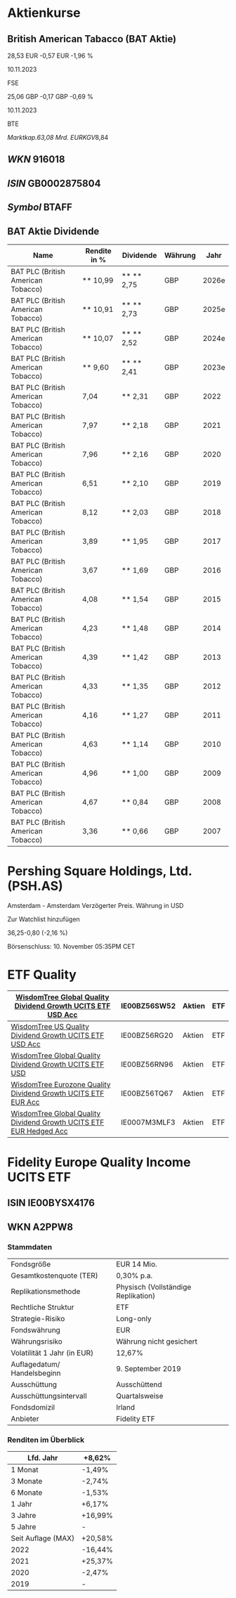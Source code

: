 # Aktienkurse

## British American Tabacco (BAT Aktie)

[](https://www.finanzen.net/depot/watchlist.asp?isisin=GB0002875804&inTyp=1 "BAT zur Watchlist hinzufügen")

28,53 EUR -0,57 EUR -1,96 %

10.11.2023

FSE

25,06 GBP -0,17 GBP -0,69 %

10.11.2023

BTE

*Marktkap.*63,08 Mrd. EUR*KGV*8,84

## *WKN* 916018

## *ISIN* GB0002875804

## *Symbol* BTAFF

## BAT Aktie Dividende

| Name                               | Rendite in % | Dividende  | Währung | Jahr  |
| ---------------------------------- | ------------ | ---------- | ------- | ----- |
| BAT PLC (British American Tobacco) | ** 10,99     | ** ** 2,75 | GBP     | 2026e |
| BAT PLC (British American Tobacco) | ** 10,91     | ** ** 2,73 | GBP     | 2025e |
| BAT PLC (British American Tobacco) | ** 10,07     | ** ** 2,52 | GBP     | 2024e |
| BAT PLC (British American Tobacco) | ** 9,60      | ** ** 2,41 | GBP     | 2023e |
| BAT PLC (British American Tobacco) | 7,04         | ** 2,31    | GBP     | 2022  |
| BAT PLC (British American Tobacco) | 7,97         | ** 2,18    | GBP     | 2021  |
| BAT PLC (British American Tobacco) | 7,96         | ** 2,16    | GBP     | 2020  |
| BAT PLC (British American Tobacco) | 6,51         | ** 2,10    | GBP     | 2019  |
| BAT PLC (British American Tobacco) | 8,12         | ** 2,03    | GBP     | 2018  |
| BAT PLC (British American Tobacco) | 3,89         | ** 1,95    | GBP     | 2017  |
| BAT PLC (British American Tobacco) | 3,67         | ** 1,69    | GBP     | 2016  |
| BAT PLC (British American Tobacco) | 4,08         | ** 1,54    | GBP     | 2015  |
| BAT PLC (British American Tobacco) | 4,23         | ** 1,48    | GBP     | 2014  |
| BAT PLC (British American Tobacco) | 4,39         | ** 1,42    | GBP     | 2013  |
| BAT PLC (British American Tobacco) | 4,33         | ** 1,35    | GBP     | 2012  |
| BAT PLC (British American Tobacco) | 4,16         | ** 1,27    | GBP     | 2011  |
| BAT PLC (British American Tobacco) | 4,63         | ** 1,14    | GBP     | 2010  |
| BAT PLC (British American Tobacco) | 4,96         | ** 1,00    | GBP     | 2009  |
| BAT PLC (British American Tobacco) | 4,67         | ** 0,84    | GBP     | 2008  |
| BAT PLC (British American Tobacco) | 3,36         | ** 0,66    | GBP     | 2007  |

# Pershing Square Holdings, Ltd. (PSH.AS)

Amsterdam - Amsterdam Verzögerter Preis. Währung in USD

Zur Watchlist hinzufügen

36,25-0,80 (-2,16 %)

Börsenschluss: 10. November 05:35PM CET

# ETF Quality

| [WisdomTree Global Quality Dividend Growth UCITS ETF USD Acc](https://www.justetf.com/de/etf-profile.html?query=WisdomTree&isin=IE00BZ56SW52&from=search)        | IE00BZ56SW52 | Aktien | ETF |
| ---------------------------------------------------------------------------------------------------------------------------------------------------------------- | ------------ | ------ | --- |
| [WisdomTree US Quality Dividend Growth UCITS ETF USD Acc](https://www.justetf.com/de/etf-profile.html?query=WisdomTree&isin=IE00BZ56RG20&from=search)            | IE00BZ56RG20 | Aktien | ETF |
| [WisdomTree Global Quality Dividend Growth UCITS ETF USD](https://www.justetf.com/de/etf-profile.html?query=WisdomTree&isin=IE00BZ56RN96&from=search)            | IE00BZ56RN96 | Aktien | ETF |
| [WisdomTree Eurozone Quality Dividend Growth UCITS ETF EUR Acc](https://www.justetf.com/de/etf-profile.html?query=WisdomTree&isin=IE00BZ56TQ67&from=search)      | IE00BZ56TQ67 | Aktien | ETF |
| [WisdomTree Global Quality Dividend Growth UCITS ETF EUR Hedged Acc](https://www.justetf.com/de/etf-profile.html?query=WisdomTree&isin=IE0007M3MLF3&from=search) | IE0007M3MLF3 | Aktien | ETF |

# Fidelity Europe Quality Income UCITS ETF

## ISIN IE00BYSX4176

## WKN A2PPW8

### Stammdaten

|                             |                                     |
| --------------------------- | ----------------------------------- |
| Fondsgröße                  | EUR 14 Mio.                         |
| Gesamtkostenquote (TER)     | 0,30% p.a.                          |
| Replikationsmethode         | Physisch (Vollständige Replikation) |
| Rechtliche Struktur         | ETF                                 |
| Strategie-Risiko            | Long-only                           |
| Fondswährung                | EUR                                 |
| Währungsrisiko              | Währung nicht gesichert             |
| Volatilität 1 Jahr (in EUR) | 12,67%                              |
| Auflagedatum/ Handelsbeginn | 9. September 2019                   |
| Ausschüttung                | Ausschüttend                        |
| Ausschüttungsintervall      | Quartalsweise                       |
| Fondsdomizil                | Irland                              |
| Anbieter                    | Fidelity ETF                        |

### Renditen im Überblick

| Lfd. Jahr          | +8,62%  |
| ------------------ | ------- |
| 1 Monat            | -1,49%  |
| 3 Monate           | -2,74%  |
| 6 Monate           | -1,53%  |
| 1 Jahr             | +6,17%  |
| 3 Jahre            | +16,99% |
| 5 Jahre            | -       |
| Seit Auflage (MAX) | +20,58% |
| 2022               | -16,44% |
| 2021               | +25,37% |
| 2020               | -2,47%  |
| 2019               | -       |

### 
